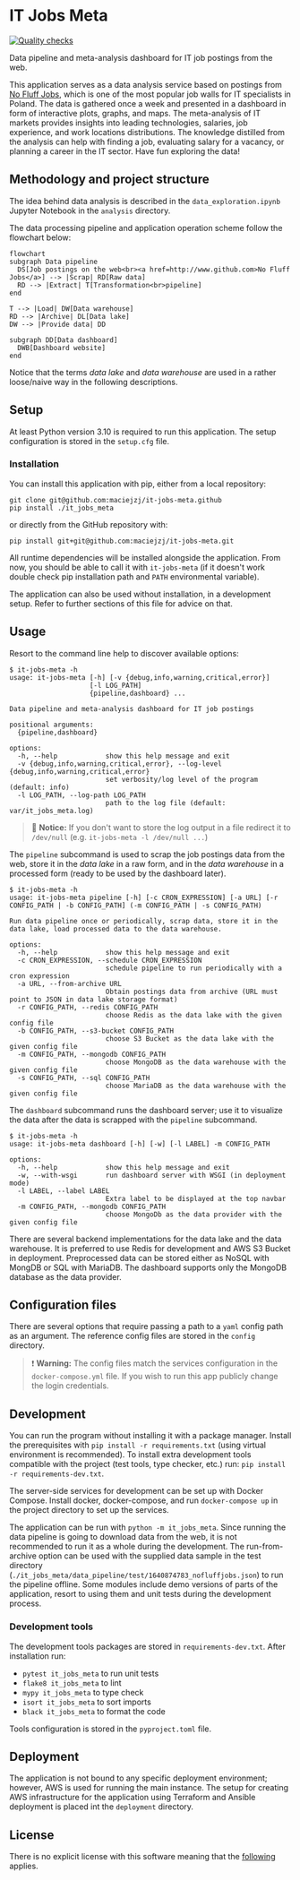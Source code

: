 # IT Jobs Meta

[![Quality checks](https://github.com/maciejzj/it-jobs-meta/actions/workflows/quality_checks.yml/badge.svg)](https://github.com/maciejzj/it-jobs-meta/actions/workflows/quality_checks.yml)

Data pipeline and meta-analysis dashboard for IT job postings from the web.

This application serves as a data analysis service based on postings from [No
Fluff Jobs](https://nofluffjobs.com), which is one of the most popular job walls
for IT specialists in Poland. The data is gathered once a week and presented in
a dashboard in form of interactive plots, graphs, and maps. The meta-analysis of
IT markets provides insights into leading technologies, salaries, job
experience, and work locations distributions. The knowledge distilled from the
analysis can help with finding a job, evaluating salary for a vacancy, or
planning a career in the IT sector. Have fun exploring the data!

## Methodology and project structure

The idea behind data analysis is described in the `data_exploration.ipynb`
Jupyter Notebook in the `analysis` directory.

The data processing pipeline and application operation scheme follow the
flowchart below:

```mermaid
flowchart
subgraph Data pipeline
  DS[Job postings on the web<br><a href=http://www.github.com>No Fluff Jobs</a>] --> |Scrap| RD[Raw data]
  RD --> |Extract| T[Transformation<br>pipeline]
end

T --> |Load| DW[Data warehouse]
RD --> |Archive| DL[Data lake]
DW --> |Provide data| DD

subgraph DD[Data dashboard]
  DWB[Dashboard website]
end

```

Notice that the terms *data lake* and *data warehouse* are used in a rather
loose/naive way in the following descriptions.

## Setup

At least Python version 3.10 is required to run this application. The setup
configuration is stored in the `setup.cfg` file.

### Installation

You can install this application with pip, either from a local repository:

```
git clone git@github.com:maciejzj/it-jobs-meta.github
pip install ./it_jobs_meta
```

or directly from the GitHub repository with:

```
pip install git+git@github.com:maciejzj/it-jobs-meta.git
```

All runtime dependencies will be installed alongside the application. From now,
you should be able to call it with `it-jobs-meta` (if it doesn't work double
check pip installation path and `PATH` environmental variable).

The application can also be used without installation, in a development setup.
Refer to further sections of this file for advice on that.

## Usage

Resort to the command line help to discover available options:

```
$ it-jobs-meta -h
usage: it-jobs-meta [-h] [-v {debug,info,warning,critical,error}]
                    [-l LOG_PATH]
                    {pipeline,dashboard} ...

Data pipeline and meta-analysis dashboard for IT job postings

positional arguments:
  {pipeline,dashboard}

options:
  -h, --help            show this help message and exit
  -v {debug,info,warning,critical,error}, --log-level {debug,info,warning,critical,error}
                        set verbosity/log level of the program (default: info)
  -l LOG_PATH, --log-path LOG_PATH
                        path to the log file (default: var/it_jobs_meta.log)
```

> 📝 **Notice:** If you don't want to store the log output in a file redirect it
> to `/dev/null` (e.g. `it-jobs-meta -l /dev/null ...`)

The `pipeline` subcommand is used to scrap the job postings data from the web,
store it in the *data lake* in a raw form, and in the *data warehouse* in a
processed form (ready to be used by the dashboard later).

```
$ it-jobs-meta -h
usage: it-jobs-meta pipeline [-h] [-c CRON_EXPRESSION] [-a URL] [-r CONFIG_PATH | -b CONFIG_PATH] (-m CONFIG_PATH | -s CONFIG_PATH)

Run data pipeline once or periodically, scrap data, store it in the data lake, load processed data to the data warehouse.

options:
  -h, --help            show this help message and exit
  -c CRON_EXPRESSION, --schedule CRON_EXPRESSION
                        schedule pipeline to run periodically with a cron expression
  -a URL, --from-archive URL
                        Obtain postings data from archive (URL must point to JSON in data lake storage format)
  -r CONFIG_PATH, --redis CONFIG_PATH
                        choose Redis as the data lake with the given config file
  -b CONFIG_PATH, --s3-bucket CONFIG_PATH
                        choose S3 Bucket as the data lake with the given config file
  -m CONFIG_PATH, --mongodb CONFIG_PATH
                        choose MongoDB as the data warehouse with the given config file
  -s CONFIG_PATH, --sql CONFIG_PATH
                        choose MariaDB as the data warehouse with the given config file
```

The `dashboard` subcommand runs the dashboard server; use it to visualize the
data after the data is scrapped with the `pipeline` subcommand.

```
$ it-jobs-meta -h
usage: it-jobs-meta dashboard [-h] [-w] [-l LABEL] -m CONFIG_PATH

options:
  -h, --help            show this help message and exit
  -w, --with-wsgi       run dashboard server with WSGI (in deployment mode)
  -l LABEL, --label LABEL
                        Extra label to be displayed at the top navbar
  -m CONFIG_PATH, --mongodb CONFIG_PATH
                        choose MongoDb as the data provider with the given config file
```

There are several backend implementations for the data lake and the data
warehouse. It is preferred to use Redis for development and AWS S3 Bucket in
deployment. Preprocessed data can be stored either as NoSQL with MongDB or SQL
with MariaDB. The dashboard supports only the MongoDB database as the data
provider.

## Configuration files

There are several options that require passing a path to a `yaml` config path
as an argument. The reference config files are stored in the `config` directory.

> ❗️ **Warning:** The config files match the services configuration in the
> `docker-compose.yml` file. If you wish to run this app publicly change the
> login credentials.

## Development

You can run the program without installing it with a package manager. Install
the prerequisites with `pip install -r requirements.txt` (using virtual
environment is recommended). To install extra development tools compatible with
the project (test tools, type checker, etc.) run: `pip install -r
requirements-dev.txt`.

The server-side services for development can be set up with Docker Compose.
Install docker, docker-compose, and run `docker-compose up` in the project
directory to set up the services.

The application can be run with `python -m it_jobs_meta`. Since running the data
pipeline is going to download data from the web, it is not recommended to run it
as a whole during the development. The run-from-archive option can be used with
the supplied data sample in the test directory
(`./it_jobs_meta/data_pipeline/test/1640874783_nofluffjobs.json`) to run the
pipeline offline. Some modules include demo versions of parts of the
application, resort to using them and unit tests during the development process.

### Development tools

The development tools packages are stored in `requirements-dev.txt`. After
installation run:

* `pytest it_jobs_meta` to run unit tests
* `flake8 it_jobs_meta` to lint
* `mypy it_jobs_meta` to type check
* `isort it_jobs_meta` to sort imports
* `black it_jobs_meta` to format the code

Tools configuration is stored in the `pyproject.toml` file.

## Deployment

The application is not bound to any specific deployment environment; however,
AWS is used for running the main instance. The setup for creating AWS
infrastructure for the application using Terraform and Ansible deployment is
placed int the `deployment` directory. 

## License

There is no explicit license with this software meaning that the
[following](https://choosealicense.com/no-permission/) applies.

